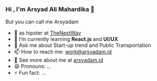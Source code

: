 ### Hi , I'm Arsyad Ali Mahardika 👋
But you can call me Arsyadam


- 🔭 as hipster at <a href="https://www.instagram.com/thenextway.id/" >TheNextWay</a>
- 🌱 I’m currently learning <b> React.js </b> and <b>UI/UX</b> 
- 💬 Ask me about Start-up trend and Public Transportation
- 📫 How to reach me: <a href="mailto:work@arsyadam.id" >work@arsyadam.id</a>
- 📨 See more about me at <a href="https://arsyadam.id" >arsyadam.id </a>
- 😄 Pronouns: ...
- ⚡ Fun fact: ...

